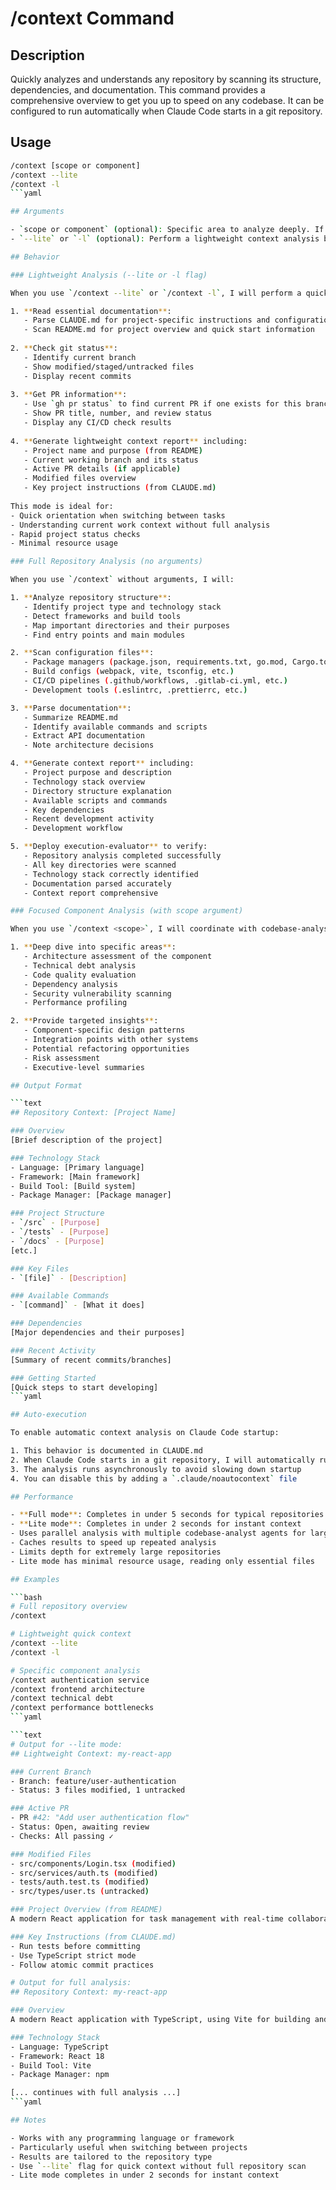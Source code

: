 # /context Command

## Description

Quickly analyzes and understands any repository by scanning its structure, dependencies, and documentation. This
command provides a comprehensive overview to get you up to speed on any codebase. It can be configured to run
automatically when Claude Code starts in a git repository.

## Usage

```bash
/context [scope or component]
/context --lite
/context -l
```yaml

## Arguments

- `scope or component` (optional): Specific area to analyze deeply. If omitted, provides full repository overview.
- `--lite` or `-l` (optional): Perform a lightweight context analysis by reading only CLAUDE.md, README.md, git status, and current PR information instead of full repository scan.

## Behavior

### Lightweight Analysis (--lite or -l flag)

When you use `/context --lite` or `/context -l`, I will perform a quick, focused analysis:

1. **Read essential documentation**:
   - Parse CLAUDE.md for project-specific instructions and configurations
   - Scan README.md for project overview and quick start information
   
2. **Check git status**:
   - Identify current branch
   - Show modified/staged/untracked files
   - Display recent commits
   
3. **Get PR information**:
   - Use `gh pr status` to find current PR if one exists for this branch
   - Show PR title, number, and review status
   - Display any CI/CD check results
   
4. **Generate lightweight context report** including:
   - Project name and purpose (from README)
   - Current working branch and its status
   - Active PR details (if applicable)
   - Modified files overview
   - Key project instructions (from CLAUDE.md)
   
This mode is ideal for:
- Quick orientation when switching between tasks
- Understanding current work context without full analysis
- Rapid project status checks
- Minimal resource usage

### Full Repository Analysis (no arguments)

When you use `/context` without arguments, I will:

1. **Analyze repository structure**:
   - Identify project type and technology stack
   - Detect frameworks and build tools
   - Map important directories and their purposes
   - Find entry points and main modules

2. **Scan configuration files**:
   - Package managers (package.json, requirements.txt, go.mod, Cargo.toml, etc.)
   - Build configs (webpack, vite, tsconfig, etc.)
   - CI/CD pipelines (.github/workflows, .gitlab-ci.yml, etc.)
   - Development tools (.eslintrc, .prettierrc, etc.)

3. **Parse documentation**:
   - Summarize README.md
   - Identify available commands and scripts
   - Extract API documentation
   - Note architecture decisions

4. **Generate context report** including:
   - Project purpose and description
   - Technology stack overview
   - Directory structure explanation
   - Available scripts and commands
   - Key dependencies
   - Recent development activity
   - Development workflow

5. **Deploy execution-evaluator** to verify:
   - Repository analysis completed successfully
   - All key directories were scanned
   - Technology stack correctly identified
   - Documentation parsed accurately
   - Context report comprehensive

### Focused Component Analysis (with scope argument)

When you use `/context <scope>`, I will coordinate with codebase-analyst agents to:

1. **Deep dive into specific areas**:
   - Architecture assessment of the component
   - Technical debt analysis
   - Code quality evaluation
   - Dependency analysis
   - Security vulnerability scanning
   - Performance profiling

2. **Provide targeted insights**:
   - Component-specific design patterns
   - Integration points with other systems
   - Potential refactoring opportunities
   - Risk assessment
   - Executive-level summaries

## Output Format

```text
## Repository Context: [Project Name]

### Overview
[Brief description of the project]

### Technology Stack
- Language: [Primary language]
- Framework: [Main framework]
- Build Tool: [Build system]
- Package Manager: [Package manager]

### Project Structure
- `/src` - [Purpose]
- `/tests` - [Purpose]
- `/docs` - [Purpose]
[etc.]

### Key Files
- `[file]` - [Description]

### Available Commands
- `[command]` - [What it does]

### Dependencies
[Major dependencies and their purposes]

### Recent Activity
[Summary of recent commits/branches]

### Getting Started
[Quick steps to start developing]
```yaml

## Auto-execution

To enable automatic context analysis on Claude Code startup:

1. This behavior is documented in CLAUDE.md
2. When Claude Code starts in a git repository, I will automatically run `/context`
3. The analysis runs asynchronously to avoid slowing down startup
4. You can disable this by adding a `.claude/noautocontext` file

## Performance

- **Full mode**: Completes in under 5 seconds for typical repositories
- **Lite mode**: Completes in under 2 seconds for instant context
- Uses parallel analysis with multiple codebase-analyst agents for large codebases (full mode)
- Caches results to speed up repeated analysis
- Limits depth for extremely large repositories
- Lite mode has minimal resource usage, reading only essential files

## Examples

```bash
# Full repository overview
/context

# Lightweight quick context
/context --lite
/context -l

# Specific component analysis
/context authentication service
/context frontend architecture
/context technical debt
/context performance bottlenecks
```yaml

```text
# Output for --lite mode:
## Lightweight Context: my-react-app

### Current Branch
- Branch: feature/user-authentication
- Status: 3 files modified, 1 untracked

### Active PR
- PR #42: "Add user authentication flow"
- Status: Open, awaiting review
- Checks: All passing ✓

### Modified Files
- src/components/Login.tsx (modified)
- src/services/auth.ts (modified)
- tests/auth.test.ts (modified)
- src/types/user.ts (untracked)

### Project Overview (from README)
A modern React application for task management with real-time collaboration.

### Key Instructions (from CLAUDE.md)
- Run tests before committing
- Use TypeScript strict mode
- Follow atomic commit practices

# Output for full analysis:
## Repository Context: my-react-app

### Overview
A modern React application with TypeScript, using Vite for building and Jest for testing.

### Technology Stack
- Language: TypeScript
- Framework: React 18
- Build Tool: Vite
- Package Manager: npm

[... continues with full analysis ...]
```yaml

## Notes

- Works with any programming language or framework
- Particularly useful when switching between projects
- Results are tailored to the repository type
- Use `--lite` flag for quick context without full repository scan
- Lite mode completes in under 2 seconds for instant context
